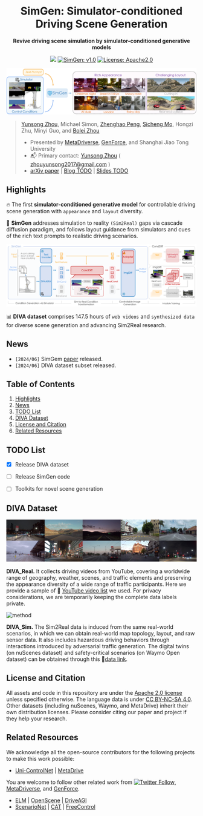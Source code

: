 <div id="top" align="center">

# SimGen: Simulator-conditioned Driving Scene Generation

**Revive driving scene simulation by simulator-conditioned generative models**

<a href=""><img src="https://img.shields.io/badge/arXiv-Paper-<color>"></a>
<a href="README.md"><img alt="SimGen: v1.0" src="https://img.shields.io/badge/SimGen-v1.0-blueviolet"/></a>
<a href="#license-and-citation"><img alt="License: Apache2.0" src="https://img.shields.io/badge/license-Apache%202.0-blue.svg"/></a>

![](./assets/teaser.png "Simulator-conditioned Driving Scene Generation")


</div>

>
> [Yunsong Zhou](https://zhouyunsong-sjtu.github.io/), Michael Simon, [Zhenghao Peng](https://pengzhenghao.github.io/), [Sicheng Mo](https://sichengmo.github.io/), Hongzi Zhu, Minyi Guo, and [Bolei Zhou](https://boleizhou.github.io/)
> 
> - Presented by [MetaDriverse](https://metadriverse.github.io/), [GenForce](https://genforce.github.io/), and Shanghai Jiao Tong University
> - :mailbox_with_mail: Primary contact: [Yunsong Zhou]((https://zhouyunsong-sjtu.github.io/)) ( zhouyunsong2017@gmail.com ) 
> - [arXiv paper]() | [Blog TODO]() | [Slides TODO]()



## Highlights <a name="highlights"></a>

:fire: The first **simulator-conditioned generative model** for controllable driving scene generation with `appearance` and `layout` diversity. 

:star2: **SimGen** addresses simulation to reality `(Sim2Real)` gaps via cascade diffusion paradigm, and follows layout guidance from simulators and cues of the rich text prompts to realistic driving scenarios.

![method](./assets/overview.png "Architecture of SimGen")

:bar_chart: **DIVA dataset** comprises 147.5 hours of `web videos` and `synthesized data` for diverse scene generation and advancing Sim2Real research.



## News <a name="news"></a>


- `[2024/06]` SimGem [paper]() released.
- `[2024/06]` DIVA dataset subset released.


## Table of Contents

1. [Highlights](#highlights)
2. [News](#news)
3. [TODO List](#todo)
5. [DIVA Dataset](#dataset)
7. [License and Citation](#license-and-citation)
8. [Related Resources](#resources)

## TODO List <a name="todo"></a>

- [x] Release DIVA dataset
- [ ] Release SimGen code
- [ ] Toolkits for novel scene generation


## DIVA Dataset <a name="dataset"></a>

![method](./assets/diva_real.png "DIVA dataset")


**DIVA_Real.** 
It collects driving videos from YouTube, covering a worldwide range of geography, weather, scenes, and traffic elements and preserving the appearance diversity of a wide range of traffic participants. Here we provide a sample of 🔗 [YouTube video list](https://docs.google.com/spreadsheets/d/1lKfd0iARpJl-5K37XSXRwiZIWi1LrTvL/edit?usp=sharing&ouid=102597623866661259117&rtpof=true&sd=true) we used.
For privacy considerations, we are temporarily keeping the complete data labels private.

![method](./assets/diva_sim.gif "DIVA_dataset")


**DIVA_Sim.** 
The Sim2Real data is induced from the same real-world scenarios, in which we can obtain real-world map topology, layout, and raw sensor data.
It also includes hazardous driving behaviors through interactions introduced by adversarial traffic generation.
The digital twins (on nuScenes dataset) and safety-critical scenarios (on Waymo Open dataset) can be obtained through this 🔗[data link](https://drive.google.com/drive/folders/1K7NrujRlfyI6VrH6Kd9kTHCeKnpl4bab?usp=sharing). 



## License and Citation

All assets and code in this repository are under the [Apache 2.0 license](./LICENSE) unless specified otherwise. The language data is under [CC BY-NC-SA 4.0](https://creativecommons.org/licenses/by-nc-sa/4.0/). Other datasets (including nuScenes, Waymo, and MetaDrive) inherit their own distribution licenses. Please consider citing our paper and project if they help your research.

<!---
```BibTeX
@article{zhou2024embodied,
  title={Embodied Understanding of Driving Scenarios},
  author={Zhou, Yunsong and Huang, Linyan and Bu, Qingwen and Zeng, Jia and Li, Tianyu and Qiu, Hang and Zhu, Hongzi and Guo, Minyi and Qiao, Yu and Li, Hongyang},
  journal={arXiv preprint arXiv:2403.04593},
  year={2024}
}
```
--->

## Related Resources <a name="resources"></a>

We acknowledge all the open-source contributors for the following projects to make this work possible:

- [Uni-ControlNet](https://github.com/ShihaoZhaoZSH/Uni-ControlNet) | [MetaDrive](https://github.com/metadriverse/metadrive)

You are welcome to follow other related work from <a href="https://twitter.com/Yunsong_Zhou" target="_blank"><img alt="Twitter Follow" src="https://img.shields.io/twitter/follow/Yunsong?style=social&color=brightgreen&logo=twitter" /></a>, [MetaDriverse](https://metadriverse.github.io/), and [GenForce](https://genforce.github.io/).

- [ELM](https://github.com/OpenDriveLab/ELM) | [OpenScene](https://github.com/OpenDriveLab/OpenScene) | [DriveAGI](https://github.com/OpenDriveLab/DriveAGI)
- [ScenarioNet](https://github.com/metadriverse/scenarionet) | [CAT](https://github.com/metadriverse/cat) | [FreeControl](https://github.com/genforce/freecontrol)

